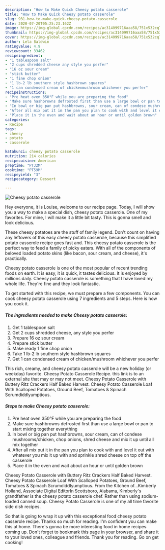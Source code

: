 ```yaml
---
description: "How to Make Quick Cheesy potato casserole"
title: "How to Make Quick Cheesy potato casserole"
slug: 931-how-to-make-quick-cheesy-potato-casserole
date: 2020-07-20T05:25:23.162Z
image: https://img-global.cpcdn.com/recipes/ac314099716aaa58/751x532cq70/cheesy-potato-casserole-recipe-main-photo.jpg
thumbnail: https://img-global.cpcdn.com/recipes/ac314099716aaa58/751x532cq70/cheesy-potato-casserole-recipe-main-photo.jpg
cover: https://img-global.cpcdn.com/recipes/ac314099716aaa58/751x532cq70/cheesy-potato-casserole-recipe-main-photo.jpg
author: Lela Baldwin
ratingvalue: 4.9
reviewcount: 33462
recipeingredient:
- "1 tablespoon salt"
- "2 cups shredded cheese any style you perfer"
- "16 oz sour cream"
- "stick butter"
- "1 fine chop onion"
- "1 lb-2 lb southern style hashbrown squares"
- "1 can condensed cream of chickenmushroom whichever you perfer"
recipeinstructions:
- "Pre heat oven 350°F while you are preparing the food"
- "Make sure hashbrowns defrosted first than use a large bowl or pan to start mixing together everything"
- "In bowl or big pan put hashbrowns, sour cream, can of condese mushrooms/chicken, chop onions, shred cheese and mix it up until all mix together"
- "After all mix put it in the pan you plan to cook with and level it out with whatever you mix it up with and sprinkle shred cheese on top off the casserole"
- "Place it in the oven and wait about an hour or until golden brown"
categories:
- Recipe
tags:
- cheesy
- potato
- casserole

katakunci: cheesy potato casserole 
nutrition: 214 calories
recipecuisine: American
preptime: "PT32M"
cooktime: "PT59M"
recipeyield: "3"
recipecategory: Dessert

---
```



![Cheesy potato casserole](https://img-global.cpcdn.com/recipes/ac314099716aaa58/751x532cq70/cheesy-potato-casserole-recipe-main-photo.jpg)

Hey everyone, it is Louise, welcome to our recipe page. Today, I will show you a way to make a special dish, cheesy potato casserole. One of my favorites. For mine, I will make it a little bit tasty. This is gonna smell and look delicious.

These cheesy potatoes are the stuff of family legend. Don&#39;t count on having any leftovers of this easy cheesy potato casserole, because this simplified potato casserole recipe goes fast and. This cheesy potato casserole is the perfect way to feed a family of picky eaters. With all of the components of beloved loaded potato skins (like bacon, sour cream, and cheese), it&#39;s practically.

Cheesy potato casserole is one of the most popular of recent trending foods on earth. It is easy, it is quick, it tastes delicious. It is enjoyed by millions daily. Cheesy potato casserole is something that I have loved my whole life. They're fine and they look fantastic.


To get started with this recipe, we must prepare a few components. You can cook cheesy potato casserole using 7 ingredients and 5 steps. Here is how you cook it.

<!--inarticleads1-->

##### The ingredients needed to make Cheesy potato casserole:

1. Get 1 tablespoon salt
1. Get 2 cups shredded cheese, any style you perfer
1. Prepare 16 oz sour cream
1. Prepare stick butter
1. Make ready 1 fine chop onion
1. Take 1 lb-2 lb southern style hashbrown squares
1. Get 1 can condensed cream of chicken/mushroom whichever you perfer


This rich, creamy, and cheesy potato casserole will be a new holiday (or weekday) favorite. Cheesy Potato Casserole Recipe. this link is to an external site that may or may not meet. Cheesy Potato Casserole with Buttery Ritz Crackers Half Baked Harvest. Cheesy Potato Casserole Loaf With Scalloped Potatoes, Ground Beef, Tomatoes &amp; Spinach Scrumdiddlyumptious. 

<!--inarticleads2-->

##### Steps to make Cheesy potato casserole:

1. Pre heat oven 350°F while you are preparing the food
1. Make sure hashbrowns defrosted first than use a large bowl or pan to start mixing together everything
1. In bowl or big pan put hashbrowns, sour cream, can of condese mushrooms/chicken, chop onions, shred cheese and mix it up until all mix together
1. After all mix put it in the pan you plan to cook with and level it out with whatever you mix it up with and sprinkle shred cheese on top off the casserole
1. Place it in the oven and wait about an hour or until golden brown


Cheesy Potato Casserole with Buttery Ritz Crackers Half Baked Harvest. Cheesy Potato Casserole Loaf With Scalloped Potatoes, Ground Beef, Tomatoes &amp; Spinach Scrumdiddlyumptious. From the Kitchen of…Kimberly Holland, Associate Digital EditorIn Scottsboro, Alabama, Kimberly&#39;s grandfather is the cheesy potato casserole chef. Rather than using sodium-loaded canned soup. Cheesy Potato Casserole is one of my all time favorite side dish recipes. 

So that is going to wrap it up with this exceptional food cheesy potato casserole recipe. Thanks so much for reading. I'm confident you can make this at home. There's gonna be more interesting food in home recipes coming up. Don't forget to bookmark this page in your browser, and share it to your loved ones, colleague and friends. Thank you for reading. Go on get cooking!
